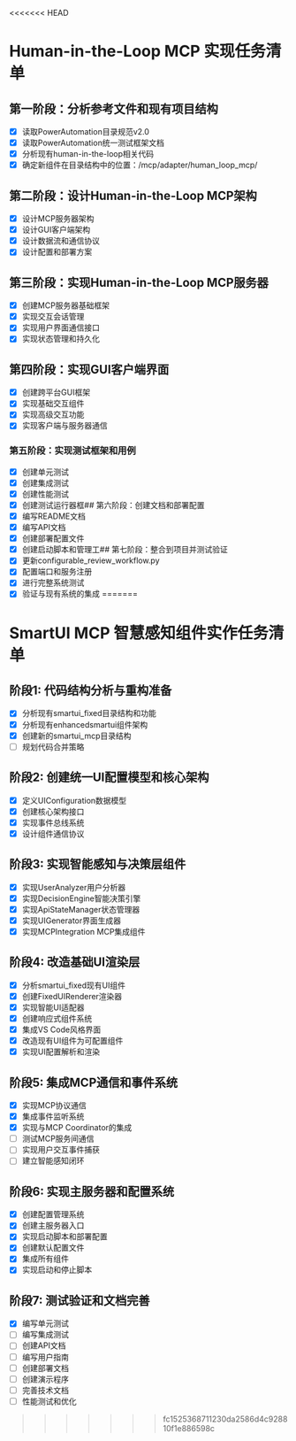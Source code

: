<<<<<<< HEAD
# Human-in-the-Loop MCP 实现任务清单

## 第一阶段：分析参考文件和现有项目结构
- [x] 读取PowerAutomation目录规范v2.0
- [x] 读取PowerAutomation统一测试框架文档
- [x] 分析现有human-in-the-loop相关代码
- [x] 确定新组件在目录结构中的位置：/mcp/adapter/human_loop_mcp/

## 第二阶段：设计Human-in-the-Loop MCP架构
- [x] 设计MCP服务器架构
- [x] 设计GUI客户端架构
- [x] 设计数据流和通信协议
- [x] 设计配置和部署方案

## 第三阶段：实现Human-in-the-Loop MCP服务器
- [x] 创建MCP服务器基础框架
- [x] 实现交互会话管理
- [x] 实现用户界面通信接口
- [x] 实现状态管理和持久化

## 第四阶段：实现GUI客户端界面
- [x] 创建跨平台GUI框架
- [x] 实现基础交互组件
- [x] 实现高级交互功能
- [x] 实现客户端与服务器通信

### 第五阶段：实现测试框架和用例
- [x] 创建单元测试
- [x] 创建集成测试
- [x] 创建性能测试
- [x] 创建测试运行器框## 第六阶段：创建文档和部署配置
- [x] 编写README文档
- [x] 编写API文档
- [x] 创建部署配置文件
- [x] 创建启动脚本和管理工## 第七阶段：整合到项目并测试验证
- [x] 更新configurable_review_workflow.py
- [x] 配置端口和服务注册
- [x] 进行完整系统测试
- [x] 验证与现有系统的集成
=======
# SmartUI MCP 智慧感知组件实作任务清单

## 阶段1: 代码结构分析与重构准备
- [x] 分析现有smartui_fixed目录结构和功能
- [x] 分析现有enhancedsmartui组件架构
- [x] 创建新的smartui_mcp目录结构
- [ ] 规划代码合并策略

## 阶段2: 创建统一UI配置模型和核心架构
- [x] 定义UIConfiguration数据模型
- [x] 创建核心架构接口
- [x] 实现事件总线系统
- [x] 设计组件通信协议

## 阶段3: 实现智能感知与决策层组件
- [x] 实现UserAnalyzer用户分析器
- [x] 实现DecisionEngine智能决策引擎
- [x] 实现ApiStateManager状态管理器
- [x] 实现UIGenerator界面生成器
- [x] 实现MCPIntegration MCP集成组件

## 阶段4: 改造基础UI渲染层
- [x] 分析smartui_fixed现有UI组件
- [x] 创建FixedUIRenderer渲染器
- [x] 实现智能UI适配器
- [x] 创建响应式组件系统
- [x] 集成VS Code风格界面
- [x] 改造现有UI组件为可配置组件
- [x] 实现UI配置解析和渲染

## 阶段5: 集成MCP通信和事件系统
- [x] 实现MCP协议通信
- [x] 集成事件监听系统
- [x] 实现与MCP Coordinator的集成
- [ ] 测试MCP服务间通信
- [ ] 实现用户交互事件捕获
- [ ] 建立智能感知闭环

## 阶段6: 实现主服务器和配置系统
- [x] 创建配置管理系统
- [x] 创建主服务器入口
- [x] 实现启动脚本和部署配置
- [x] 创建默认配置文件
- [x] 集成所有组件
- [x] 实现启动和停止脚本

## 阶段7: 测试验证和文档完善
- [x] 编写单元测试
- [ ] 编写集成测试
- [ ] 创建API文档
- [ ] 编写用户指南
- [ ] 创建部署文档
- [ ] 创建演示程序
- [ ] 完善技术文档
- [ ] 性能测试和优化

>>>>>>> fc1525368711230da2586d4c928810f1e886598c
